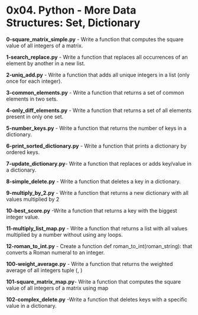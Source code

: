 # 0x04. Python - More Data Structures: Set, Dictionary

**0-square_matrix_simple.py** - Write a function that computes the square value of all integers of a matrix.

**1-search_replace.py** - Write a function that replaces all occurrences of an element by another in a new list.

**2-uniq_add.py** - Write a function that adds all unique integers in a list (only once for each integer).

**3-common_elements.py** - Write a function that returns a set of common elements in two sets.

**4-only_diff_elements.py** - Write a function that returns a set of all elements present in only one set.

**5-number_keys.py** - Write a function that returns the number of keys in a dictionary.

**6-print_sorted_dictionary.py** - Write a function that prints a dictionary by ordered keys.

**7-update_dictionary.py**- Write a function that replaces or adds key/value in a dictionary.

**8-simple_delete.py** - Write a function that deletes a key in a dictionary.

**9-multiply_by_2.py** - Write a function that returns a new dictionary with all values multiplied by 2

**10-best_score.py** -Write a function that returns a key with the biggest integer value.

**11-multiply_list_map.py** - Write a function that returns a list with all values multiplied by a number without using any loops.

**12-roman_to_int.py** - Create a function def roman_to_int(roman_string): that converts a Roman numeral to an integer.

**100-weight_average.py** - Write a function that returns the weighted average of all integers tuple (<score>, <weight>)

**101-square_matrix_map.py**- Write a function that computes the square value of all integers of a matrix using map

**102-complex_delete.py** -Write a function that deletes keys with a specific value in a dictionary.

